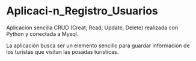 # Aplicaci-n_Registro_Usuarios

Aplicación sencilla CRUD (Creat, Read, Update, Delete) realizada con Python y conectada a Mysql.

La aplicación busca ser un elemento sencillo para guardar información de los turistas que visitan
las posadas turísticas.
